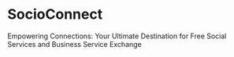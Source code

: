 # SocioConnect
Empowering Connections: Your Ultimate Destination for Free Social Services and Business Service Exchange
